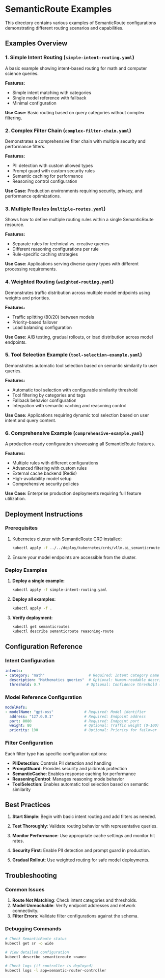 # SemanticRoute Examples

This directory contains various examples of SemanticRoute configurations demonstrating different routing scenarios and capabilities.

## Examples Overview

### 1. Simple Intent Routing (`simple-intent-routing.yaml`)

A basic example showing intent-based routing for math and computer science queries.

**Features:**

- Simple intent matching with categories
- Single model reference with fallback
- Minimal configuration

**Use Case:** Basic routing based on query categories without complex filtering.

### 2. Complex Filter Chain (`complex-filter-chain.yaml`)

Demonstrates a comprehensive filter chain with multiple security and performance filters.

**Features:**

- PII detection with custom allowed types
- Prompt guard with custom security rules
- Semantic caching for performance
- Reasoning control configuration

**Use Case:** Production environments requiring security, privacy, and performance optimizations.

### 3. Multiple Routes (`multiple-routes.yaml`)

Shows how to define multiple routing rules within a single SemanticRoute resource.

**Features:**

- Separate rules for technical vs. creative queries
- Different reasoning configurations per rule
- Rule-specific caching strategies

**Use Case:** Applications serving diverse query types with different processing requirements.

### 4. Weighted Routing (`weighted-routing.yaml`)

Demonstrates traffic distribution across multiple model endpoints using weights and priorities.

**Features:**

- Traffic splitting (80/20) between models
- Priority-based failover
- Load balancing configuration

**Use Case:** A/B testing, gradual rollouts, or load distribution across model endpoints.

### 5. Tool Selection Example (`tool-selection-example.yaml`)

Demonstrates automatic tool selection based on semantic similarity to user queries.

**Features:**

- Automatic tool selection with configurable similarity threshold
- Tool filtering by categories and tags
- Fallback behavior configuration
- Integration with semantic caching and reasoning control

**Use Case:** Applications requiring dynamic tool selection based on user intent and query content.

### 6. Comprehensive Example (`comprehensive-example.yaml`)

A production-ready configuration showcasing all SemanticRoute features.

**Features:**

- Multiple rules with different configurations
- Advanced filtering with custom rules
- External cache backend (Redis)
- High-availability model setup
- Comprehensive security policies

**Use Case:** Enterprise production deployments requiring full feature utilization.

## Deployment Instructions

### Prerequisites

1. Kubernetes cluster with SemanticRoute CRD installed:

   ```bash
   kubectl apply -f ../../deploy/kubernetes/crds/vllm.ai_semanticroutes.yaml
   ```

2. Ensure your model endpoints are accessible from the cluster.

### Deploy Examples

1. **Deploy a single example:**

   ```bash
   kubectl apply -f simple-intent-routing.yaml
   ```

2. **Deploy all examples:**

   ```bash
   kubectl apply -f .
   ```

3. **Verify deployment:**

   ```bash
   kubectl get semanticroutes
   kubectl describe semanticroute reasoning-route
   ```

## Configuration Reference

### Intent Configuration

```yaml
intents:
- category: "math"                    # Required: Intent category name
  description: "Mathematics queries"  # Optional: Human-readable description
  threshold: 0.7                     # Optional: Confidence threshold (0.0-1.0)
```

### Model Reference Configuration

```yaml
modelRefs:
- modelName: "gpt-oss"              # Required: Model identifier
  address: "127.0.0.1"              # Required: Endpoint address
  port: 8080                        # Required: Endpoint port
  weight: 80                        # Optional: Traffic weight (0-100)
  priority: 100                     # Optional: Priority for failover
```

### Filter Configuration

Each filter type has specific configuration options:

- **PIIDetection**: Controls PII detection and handling
- **PromptGuard**: Provides security and jailbreak protection
- **SemanticCache**: Enables response caching for performance
- **ReasoningControl**: Manages reasoning mode behavior
- **ToolSelection**: Enables automatic tool selection based on semantic similarity

## Best Practices

1. **Start Simple**: Begin with basic intent routing and add filters as needed.

2. **Test Thoroughly**: Validate routing behavior with representative queries.

3. **Monitor Performance**: Use appropriate cache settings and monitor hit rates.

4. **Security First**: Enable PII detection and prompt guard in production.

5. **Gradual Rollout**: Use weighted routing for safe model deployments.

## Troubleshooting

### Common Issues

1. **Route Not Matching**: Check intent categories and thresholds.
2. **Model Unreachable**: Verify endpoint addresses and network connectivity.
3. **Filter Errors**: Validate filter configurations against the schema.

### Debugging Commands

```bash
# Check SemanticRoute status
kubectl get sr -o wide

# View detailed configuration
kubectl describe semanticroute <name>

# Check logs (if controller is deployed)
kubectl logs -l app=semantic-router-controller
```
